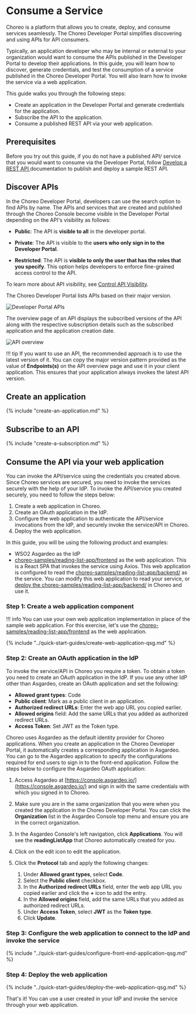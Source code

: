 # Consume a Service

Choreo is a platform that allows you to create, deploy, and consume services seamlessly. The Choreo Developer Portal simplifies discovering and using APIs for API consumers. 

Typically, an application developer who may be internal or external to your organization would want to consume the APIs published in the Developer Portal to develop their applications. In this guide, you will learn how to discover, generate credentials, and test the consumption of a service published in the Choreo Developer Portal. You will also learn how to invoke the service via a web application. 

This guide walks you through the following steps:

- Create an application in the Developer Portal and generate credentials for the application. 
- Subscribe the API to the application.
- Consume a published REST API via your web application.

## Prerequisites

Before you try out this guide, if you do not have a published API/ service that you would want to consume via the Developer Portal, follow [Develop a REST API ](../develop-components/develop-services/develop-a-rest-api.md) documentation to publish and deploy a sample REST API. 

## Discover APIs

In the Choreo Developer Portal, developers can use the search option to find APIs by name. The APIs and services that are created and published through the Choreo Console become visible in the Developer Portal depending on the API's visibility as follows:

 - **Public**: The API is **visible to all** in the developer portal.

 - **Private**: The API is visible to the **users who only sign in to the Developer Portal**.

 - **Restricted**: The API is **visible to only the user that has the roles that you specify**. This option helps developers to enforce fine-grained access control to the API.

To learn more about API visibility, see [Control API Visibility](../api-management/control-api-visibility.md).

The Choreo Developer Portal lists APIs based on their major version. 

![Developer Portal APIs](../assets/img/consume/developer-portal-apis.png)

The overview page of an API displays the subscribed versions of the API along with the respective subscription details such as the subscribed application and the application creation date.

![API overview](../assets/img/consume/api-overview.png)

!!! tip
      If you want to use an API, the recommended approach is to use the latest version of it. You can copy the major version pattern provided as the value of **Endpoints(s)** on the API overview page and use it in your client application. This ensures that your application always invokes the latest API version.

## Create an application

{% include "create-an-application.md" %}

## Subscribe to an API

{% include "create-a-subscription.md" %}

## Consume the API via your web application

You can invoke the API/service using the credentials you created above. Since Choreo services are secured, you need to invoke the services securely with the help of your IdP. To invoke the API/service you created securely, you need to follow the steps below:

1. Create a web application in Choreo.
2. Create an OAuth application in the IdP. 
3. Configure the web application to authenticate the API/service invocations from the IdP, and securely invoke the service/API in Choreo.
4. Deploy the web application. 

In this guide, you will be using the following product and examples:

-  WSO2 Asgardeo as the IdP
- [choreo-samples/reading-list-app/frontend](https://github.com/wso2/choreo-samples/tree/main/reading-list-app/frontend) as the web application. This is a React SPA that invokes the service using Axios. This web application is configured to read the
[choreo-samples/reading-list-app/backend/](https://github.com/wso2/choreo-samples/tree/main/reading-list-app/backend) as the service. You can modify this web application to read your service, or [deploy the choreo-samples/reading-list-app/backend/](https://wso2.com/choreo/docs/quick-start-guides/build-your-first-cloud-native-application-with-choreo/#step-1-create-a-service-component-and-publish-it-as-a-rest-api) in Choreo and use it. 

### Step 1: Create a web application component

!!! info
    You can use your own web application implementation in place of the sample web application. For this exercise, let's use the [choreo-samples/reading-list-app/frontend](https://github.com/wso2/choreo-samples/tree/main/reading-list-app/frontend) as the web application.

{% include "../quick-start-guides/create-web-application-qsg.md" %}

### Step 2: Create an OAuth application in the IdP

To invoke the service/API in Choreo you require a token. To obtain a token you need to create an OAuth application in the IdP. If you use any other IdP other than Asgardeo, create an OAuth application and set the following:

-  **Allowed grant types**:  Code
-  **Public client**: Mark as a public client in an application.
-  **Authorized redirect URLs**: Enter the web app URL you copied earlier.
-  **Allowed origins** field: Add the same URLs that you added as authorized redirect URLs.
-  **Access Token**: Set  JWT as the Token type.

Choreo uses Asgardeo as the default identity provider for Choreo applications. When you create an application in the Choreo Developer Portal, it automatically creates a corresponding application in Asgardeo. You can go to the Asgardeo application to specify the configurations required for end users to sign in to the front-end application. Follow the steps below to configure the Asgardeo OAuth application:

1. Access Asgardeo at [https://console.asgardeo.io/](https://console.asgardeo.io/) and sign in with the same credentials with which you signed in to Choreo.
2. Make sure you are in the same organization that you were when you created the application in the Choreo Developer Portal. You can click the **Organization** list in the Asgardeo Console top menu and ensure you are in the correct organization.
3. In the Asgardeo Console's left navigation, click **Applications**. You will see the **readingListApp** that Choreo automatically created for you.
4. Click on the edit icon to edit the application.
5. Click the **Protocol** tab and apply the following changes:

    1. Under **Allowed grant types**, select **Code**.
    2. Select the **Public client** checkbox.
    3. In the **Authorized redirect URLs** field, enter the web app URL you copied earlier and click the **+** icon to add the entry.
    4. In the **Allowed origins** field, add the same URLs that you added as authorized redirect URLs.
    5. Under **Access Token**, select **JWT** as the **Token type**.
    6. Click **Update**.

### Step 3: Configure the web application to connect to the IdP and invoke the service

{% include "../quick-start-guides/configure-front-end-application-qsg.md" %}


### Step 4: Deploy the web application

{% include "../quick-start-guides/deploy-the-web-application-qsg.md" %}


That's it! You can use a user created in your IdP and invoke the service through your web application.
